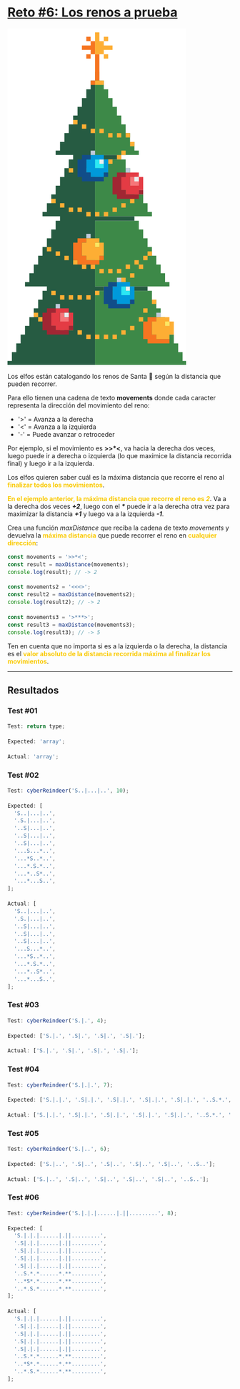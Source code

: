 # [Reto #6: Los renos a prueba](https://adventjs.dev/es/challenges/2023/6)

![Reto_06](../Assets/Retos_PNG/6.png)

Los elfos están catalogando los renos de Santa 🦌 según la distancia que pueden recorrer.

Para ello tienen una cadena de texto **movements** donde cada caracter representa la dirección del movimiento del reno:

- '>' = Avanza a la derecha
- '<' = Avanza a la izquierda
- '-' = Puede avanzar o retroceder

Por ejemplo, si el movimiento es **>>\*<**, va hacia la derecha dos veces, luego puede ir a derecha o izquierda (lo que maximice la distancia recorrida final) y luego ir a la izquierda.

Los elfos quieren saber cuál es la máxima distancia que recorre el reno al <strong style="color:rgb(250 202 2)">finalizar todos los movimientos</strong>.

<strong style="color:rgb(250 202 2)">En el ejemplo anterior, la máxima distancia que recorre el reno es _**2**_</strong>. Va a la derecha dos veces _**+2**_, luego con el **_\*_** puede ir a la derecha otra vez para maximizar la distancia **_+1_** y luego va a la izquierda **_-1_**.

Crea una función _maxDistance_ que reciba la cadena de texto _movements_ y devuelva la <strong style="color:rgb(250 202 2)">máxima distancia</strong> que puede recorrer el reno en <strong style="color:rgb(250 202 2)">cualquier dirección</strong>:

```js
const movements = '>>*<';
const result = maxDistance(movements);
console.log(result); // -> 2

const movements2 = '<<<>';
const result2 = maxDistance(movements2);
console.log(result2); // -> 2

const movements3 = '>***>';
const result3 = maxDistance(movements3);
console.log(result3); // -> 5
```

Ten en cuenta que no importa si es a la izquierda o la derecha, la distancia es el <strong style="color:rgb(250 202 2)">valor absoluto de la distancia recorrida máxima al finalizar los movimientos</strong>.

---

## Resultados

### Test #01

```js
Test: return type;

Expected: 'array';

Actual: 'array';
```

### Test #02

```js
Test: cyberReindeer('S..|...|..', 10);

Expected: [
  'S..|...|..',
  '.S.|...|..',
  '..S|...|..',
  '..S|...|..',
  '..S|...|..',
  '...S...*..',
  '...*S..*..',
  '...*.S.*..',
  '...*..S*..',
  '...*...S..',
];

Actual: [
  'S..|...|..',
  '.S.|...|..',
  '..S|...|..',
  '..S|...|..',
  '..S|...|..',
  '...S...*..',
  '...*S..*..',
  '...*.S.*..',
  '...*..S*..',
  '...*...S..',
];
```

### Test #03

```js
Test: cyberReindeer('S.|.', 4);

Expected: ['S.|.', '.S|.', '.S|.', '.S|.'];

Actual: ['S.|.', '.S|.', '.S|.', '.S|.'];
```

### Test #04

```js
Test: cyberReindeer('S.|.|.', 7);

Expected: ['S.|.|.', '.S|.|.', '.S|.|.', '.S|.|.', '.S|.|.', '..S.*.', '..*S*.'];

Actual: ['S.|.|.', '.S|.|.', '.S|.|.', '.S|.|.', '.S|.|.', '..S.*.', '..*S*.'];
```

### Test #05

```js
Test: cyberReindeer('S.|..', 6);

Expected: ['S.|..', '.S|..', '.S|..', '.S|..', '.S|..', '..S..'];

Actual: ['S.|..', '.S|..', '.S|..', '.S|..', '.S|..', '..S..'];
```

### Test #06

```js
Test: cyberReindeer('S.|.|.|......|.||.........', 8);

Expected: [
  'S.|.|.|......|.||.........',
  '.S|.|.|......|.||.........',
  '.S|.|.|......|.||.........',
  '.S|.|.|......|.||.........',
  '.S|.|.|......|.||.........',
  '..S.*.*......*.**.........',
  '..*S*.*......*.**.........',
  '..*.S.*......*.**.........',
];

Actual: [
  'S.|.|.|......|.||.........',
  '.S|.|.|......|.||.........',
  '.S|.|.|......|.||.........',
  '.S|.|.|......|.||.........',
  '.S|.|.|......|.||.........',
  '..S.*.*......*.**.........',
  '..*S*.*......*.**.........',
  '..*.S.*......*.**.........',
];
```
